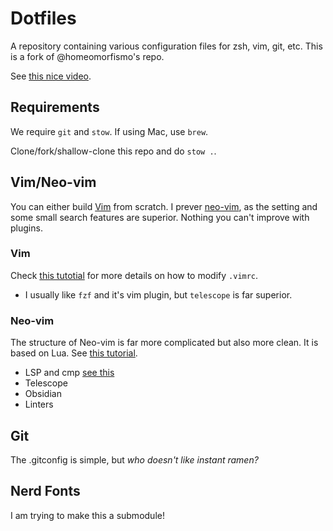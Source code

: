 # Dotfiles

A repository containing various configuration files for zsh, vim, git, etc.
This is a fork of @homeomorfismo's repo.

See [this nice video](https://www.youtube.com/watch?v=y6XCebnB9gs).

## Requirements 

We require `git` and `stow`. If using Mac, use `brew`.

Clone/fork/shallow-clone this repo and do `stow .`.

## Vim/Neo-vim

You can either build [Vim](https://github.com/vim/vim) from scratch.
I prever [neo-vim](https://github.com/neovim/neovim), as the setting and some small search features are superior.
Nothing you can't improve with plugins.

### Vim

Check [this tutotial](https://www.freecodecamp.org/news/vimrc-configuration-guide-customize-your-vim-editor/) for 
more details on how to modify `.vimrc`.

- I usually like `fzf` and it's vim plugin, but `telescope` is far superior.

### Neo-vim

The structure of Neo-vim is far more complicated but also more clean.
It is based on Lua. See [this tutorial](https://www.youtube.com/watch?v=J9yqSdvAKXY&pp=ygUKbmVvdmltIGx1YQ%3D%3D).

- LSP and cmp [see this](https://github.com/hrsh7th/nvim-cmp)
- Telescope
- Obsidian
- Linters


## Git

The .gitconfig is simple, but *who doesn't like instant ramen?*

## Nerd Fonts

I am trying to make this a submodule!

